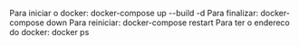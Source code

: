 Para iniciar o docker: docker-compose up --build -d 
Para finalizar:        docker-compose down
Para reiniciar: docker-compose restart
Para ter o endereco do docker: docker ps